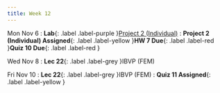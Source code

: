 ```yaml
---
title: Week 12
---
```


Mon Nov 6
: **Lab**{: .label .label-purple }[Project 2 (Individual)]()
: **Project 2 (Individual) Assigned**{: .label .label-yellow }**HW 7 Due**{: .label .label-red }**Quiz 10 Due**{: .label .label-red }

Wed Nov 8
: **Lec 22**{: .label .label-grey }IBVP (FEM)

Fri Nov 10
: **Lec 22**{: .label .label-grey }IBVP (FEM)
: **Quiz 11 Assigned**{: .label .label-yellow }